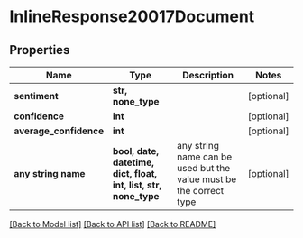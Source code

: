 # InlineResponse20017Document


## Properties
Name | Type | Description | Notes
------------ | ------------- | ------------- | -------------
**sentiment** | **str, none_type** |  | [optional] 
**confidence** | **int** |  | [optional] 
**average_confidence** | **int** |  | [optional] 
**any string name** | **bool, date, datetime, dict, float, int, list, str, none_type** | any string name can be used but the value must be the correct type | [optional]

[[Back to Model list]](../README.md#documentation-for-models) [[Back to API list]](../README.md#documentation-for-api-endpoints) [[Back to README]](../README.md)


